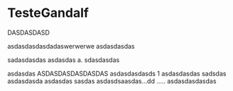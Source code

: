 # TesteGandalf

DASDASDASD

asdasdasdasdadaswerwerwe asdasdasdas

sadasdasdas
asdasdas
a.
sdasdasdas

asdasdas
ASDASDASDASDASDAS
asdasdasdasds
1
asdasdasdas
sadsdas
asdasdasda
asdasdas
sasdas
asdasdsaasdas...dd
.....
asdasdasdasdas
